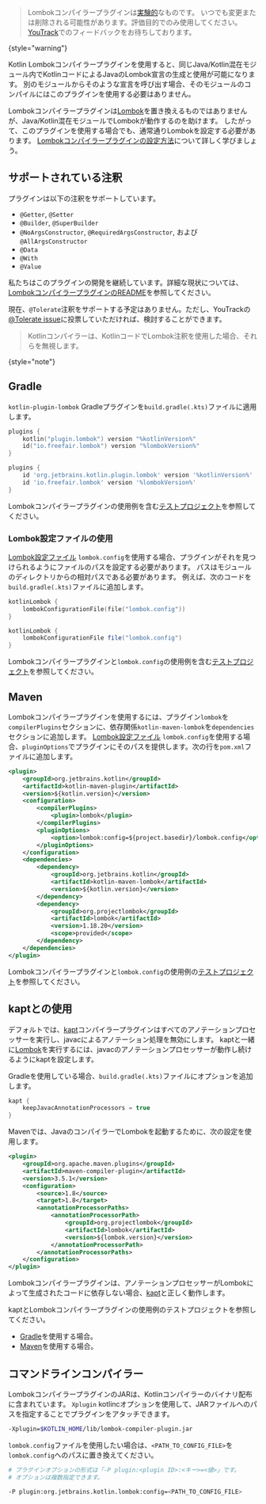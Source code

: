 [//]: # (title: Lombokコンパイラープラグイン)

> Lombokコンパイラープラグインは[実験的](components-stability.md)なものです。
> いつでも変更または削除される可能性があります。評価目的でのみ使用してください。
> [YouTrack](https://youtrack.jetbrains.com/issue/KT-7112)でのフィードバックをお待ちしております。
>
{style="warning"}

Kotlin Lombokコンパイラープラグインを使用すると、同じJava/Kotlin混在モジュール内でKotlinコードによるJavaのLombok宣言の生成と使用が可能になります。
別のモジュールからそのような宣言を呼び出す場合、そのモジュールのコンパイルにはこのプラグインを使用する必要はありません。

Lombokコンパイラープラグインは[Lombok](https://projectlombok.org/)を置き換えるものではありませんが、Java/Kotlin混在モジュールでLombokが動作するのを助けます。
したがって、このプラグインを使用する場合でも、通常通りLombokを設定する必要があります。
[Lombokコンパイラープラグインの設定方法](#using-the-lombok-configuration-file)について詳しく学びましょう。

## サポートされている注釈

プラグインは以下の注釈をサポートしています。
* `@Getter`, `@Setter`
* `@Builder`, `@SuperBuilder`
* `@NoArgsConstructor`, `@RequiredArgsConstructor`, および `@AllArgsConstructor`
* `@Data`
* `@With`
* `@Value`

私たちはこのプラグインの開発を継続しています。詳細な現状については、[LombokコンパイラープラグインのREADME](https://github.com/JetBrains/kotlin/tree/master/plugins/lombok)を参照してください。

現在、`@Tolerate`注釈をサポートする予定はありません。ただし、YouTrackの[@Tolerate issue](https://youtrack.jetbrains.com/issue/KT-53564/Kotlin-Lombok-Support-Tolerate)に投票していただければ、検討することができます。

> Kotlinコンパイラーは、KotlinコードでLombok注釈を使用した場合、それらを無視します。
>
{style="note"}

## Gradle

`kotlin-plugin-lombok` Gradleプラグインを`build.gradle(.kts)`ファイルに適用します。

<tabs group="build-script">
<tab title="Kotlin" group-key="kotlin">

```kotlin
plugins {
    kotlin("plugin.lombok") version "%kotlinVersion%"
    id("io.freefair.lombok") version "%lombokVersion%"
}
```

</tab>
<tab title="Groovy" group-key="groovy">

```groovy
plugins {
    id 'org.jetbrains.kotlin.plugin.lombok' version '%kotlinVersion%'
    id 'io.freefair.lombok' version '%lombokVersion%'
}
```

</tab>
</tabs>

Lombokコンパイラープラグインの使用例を含む[テストプロジェクト](https://github.com/kotlin-hands-on/kotlin-lombok-examples/tree/master/kotlin_lombok_gradle/nokapt)を参照してください。

### Lombok設定ファイルの使用

[Lombok設定ファイル](https://projectlombok.org/features/configuration) `lombok.config`を使用する場合、プラグインがそれを見つけられるようにファイルのパスを設定する必要があります。
パスはモジュールのディレクトリからの相対パスである必要があります。
例えば、次のコードを`build.gradle(.kts)`ファイルに追加します。

<tabs group="build-script">
<tab title="Kotlin" group-key="kotlin">

```kotlin
kotlinLombok {
    lombokConfigurationFile(file("lombok.config"))
}
```

</tab>
<tab title="Groovy" group-key="groovy">

```groovy
kotlinLombok {
    lombokConfigurationFile file("lombok.config")
}
```

</tab>
</tabs>

Lombokコンパイラープラグインと`lombok.config`の使用例を含む[テストプロジェクト](https://github.com/kotlin-hands-on/kotlin-lombok-examples/tree/master/kotlin_lombok_gradle/withconfig)を参照してください。

## Maven

Lombokコンパイラープラグインを使用するには、プラグイン`lombok`を`compilerPlugins`セクションに、依存関係`kotlin-maven-lombok`を`dependencies`セクションに追加します。
[Lombok設定ファイル](https://projectlombok.org/features/configuration) `lombok.config`を使用する場合、`pluginOptions`でプラグインにそのパスを提供します。次の行を`pom.xml`ファイルに追加します。

```xml
<plugin>
    <groupId>org.jetbrains.kotlin</groupId>
    <artifactId>kotlin-maven-plugin</artifactId>
    <version>${kotlin.version}</version>
    <configuration>
        <compilerPlugins>
            <plugin>lombok</plugin>
        </compilerPlugins>
        <pluginOptions>
            <option>lombok:config=${project.basedir}/lombok.config</option>
        </pluginOptions>
    </configuration>
    <dependencies>
        <dependency>
            <groupId>org.jetbrains.kotlin</groupId>
            <artifactId>kotlin-maven-lombok</artifactId>
            <version>${kotlin.version}</version>
        </dependency>
        <dependency>
            <groupId>org.projectlombok</groupId>
            <artifactId>lombok</artifactId>
            <version>1.18.20</version>
            <scope>provided</scope>
        </dependency>
    </dependencies>
</plugin>
```

Lombokコンパイラープラグインと`lombok.config`の使用例の[テストプロジェクト](https://github.com/kotlin-hands-on/kotlin-lombok-examples/tree/master/kotlin_lombok_maven/nokapt)を参照してください。

## kaptとの使用

デフォルトでは、[kapt](kapt.md)コンパイラープラグインはすべてのアノテーションプロセッサーを実行し、javacによるアノテーション処理を無効にします。
kaptと一緒に[Lombok](https://projectlombok.org/)を実行するには、javacのアノテーションプロセッサーが動作し続けるようにkaptを設定します。

Gradleを使用している場合、`build.gradle(.kts)`ファイルにオプションを追加します。

```groovy
kapt {
    keepJavacAnnotationProcessors = true
}
```

Mavenでは、JavaのコンパイラーでLombokを起動するために、次の設定を使用します。

```xml
<plugin>
    <groupId>org.apache.maven.plugins</groupId>
    <artifactId>maven-compiler-plugin</artifactId>
    <version>3.5.1</version>
    <configuration>
        <source>1.8</source>
        <target>1.8</target>
        <annotationProcessorPaths>
            <annotationProcessorPath>
                <groupId>org.projectlombok</groupId>
                <artifactId>lombok</artifactId>
                <version>${lombok.version}</version>
            </annotationProcessorPath>
        </annotationProcessorPaths>
    </configuration>
</plugin>    
```

Lombokコンパイラープラグインは、アノテーションプロセッサーがLombokによって生成されたコードに依存しない場合、[kapt](kapt.md)と正しく動作します。

kaptとLombokコンパイラープラグインの使用例のテストプロジェクトを参照してください。
* [Gradle](https://github.com/JetBrains/kotlin/tree/master/libraries/tools/kotlin-gradle-plugin-integration-tests/src/test/resources/testProject/lombokProject/yeskapt)を使用する場合。
* [Maven](https://github.com/kotlin-hands-on/kotlin-lombok-examples/tree/master/kotlin_lombok_maven/yeskapt)を使用する場合。

## コマンドラインコンパイラー

LombokコンパイラープラグインのJARは、Kotlinコンパイラーのバイナリ配布に含まれています。
`Xplugin` kotlincオプションを使用して、JARファイルへのパスを指定することでプラグインをアタッチできます。

```bash
-Xplugin=$KOTLIN_HOME/lib/lombok-compiler-plugin.jar
```

`lombok.config`ファイルを使用したい場合は、`<PATH_TO_CONFIG_FILE>`を`lombok.config`へのパスに置き換えてください。

```bash
# プラグインオプションの形式は「-P plugin:<plugin ID>:<キー>=<値>」です。
# オプションは複数指定できます。

-P plugin:org.jetbrains.kotlin.lombok:config=<PATH_TO_CONFIG_FILE>
```